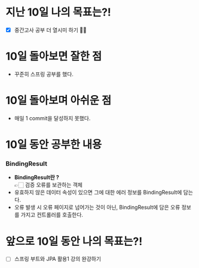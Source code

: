 # 지난 10일 나의 목표는?!
- [x] 중간고사 공부 더 열시미 하기 💪🏻

# 10일 돌아보면 잘한 점
- 꾸준히 스프링 공부를 했다.

# 10일 돌아보며 아쉬운 점
- 매일 1 commit을 달성하지 못했다.

# 10일 동안 공부한 내용
### BindingResult
- **BindingResult란 ?**
<br> 👉🏻 검증 오류를 보관하는 객체
- 유효하지 않은 데이터 속성이 있으면 그에 대한 에러 정보를 BindingResult에 담는다.
- 오류 발생 시 오류 페이지로 넘어가는 것이 아닌, BindingResult에 담은 오류 정보를 가지고 컨트롤러를 호출한다.

# 앞으로 10일 동안 나의 목표는?!
- [ ] 스프링 부트와 JPA 활용1 강의 완강하기